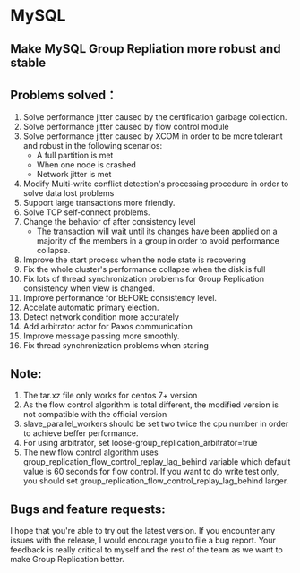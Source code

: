 # MySQL
## Make MySQL Group Repliation more robust and stable

## Problems solved：
1. Solve performance jitter caused by the certification garbage collection.
2. Solve performance jitter caused by flow control module
3. Solve performance jitter caused by XCOM in order to be more tolerant and robust in the following scenarios:
   * A full partition is met
   * When one node is crashed
   * Network jitter is met
4. Modify Multi-write conflict detection's processing procedure in order to solve data lost problems
5. Support large transactions more friendly.
6. Solve TCP self-connect problems.
7. Change the behavior of after consistency level
   * The transaction will wait until its changes have been applied on a majority of the members in a group in order to avoid performance collapse.
8. Improve the start process when the node state is recovering 
9. Fix the whole cluster's performance collapse when the disk is full
10. Fix lots of thread synchronization problems for Group Replication consistency when view is changed.
11. Improve performance for BEFORE consistency level.
12. Accelate automatic primary election.
13. Detect network condition more accurately
14. Add arbitrator actor for Paxos communication
15. Improve message passing more smoothly.
16. Fix thread synchronization problems when staring

## Note:
1. The tar.xz file only works for centos 7+ version
2. As the flow control algorithm is total different, the modified version is not compatible with the official version
3. slave_parallel_workers should be set two twice the cpu number in order to achieve beffer performance.
4. For using arbitrator, set loose-group_replication_arbitrator=true
5. The new flow control algorithm uses group_replication_flow_control_replay_lag_behind variable which default value is 60 seconds for flow control. If you want to do write test only, you should set group_replication_flow_control_replay_lag_behind larger.

## Bugs and feature requests:
I hope that you're able to try out the latest version.
If you encounter any issues with the release, I would encourage you to file a bug report.
Your feedback is really critical to myself and the rest of the team as we want to make Group Replication better.
